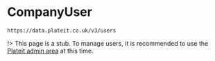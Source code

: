 # CompanyUser

`https://data.plateit.co.uk/v3/users`

!> This page is a stub. To manage users, it is recommended to use the [Plateit admin area](https://admin.plateit.co.uk) at this time.